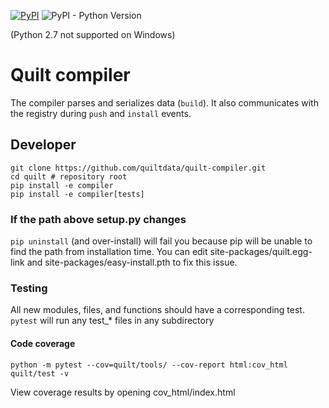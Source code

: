 
[![PyPI](https://img.shields.io/pypi/v/quilt.svg)](https://pypi.python.org/pypi/quilt) ![PyPI - Python Version](https://img.shields.io/pypi/pyversions/quilt.svg)

(Python 2.7 not supported on Windows)

# Quilt compiler
The compiler parses and serializes data (`build`). It also communicates with the registry during `push` and `install` events.

## Developer
```
git clone https://github.com/quiltdata/quilt-compiler.git
cd quilt # repository root
pip install -e compiler
pip install -e compiler[tests]
```

### If the path above setup.py changes
`pip uninstall` (and over-install) will fail you because pip will be unable to find the path from installation time.
You can edit site-packages/quilt.egg-link and site-packages/easy-install.pth to fix this issue.

### Testing
All new modules, files, and functions should have a corresponding test.
`pytest` will run any test_* files in any subdirectory

#### Code coverage
```
python -m pytest --cov=quilt/tools/ --cov-report html:cov_html quilt/test -v
```

View coverage results by opening cov_html/index.html
